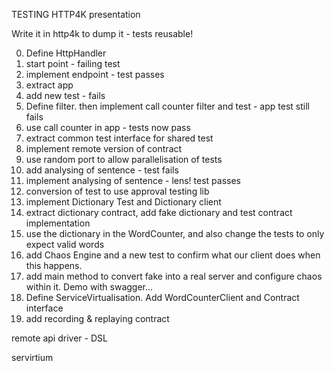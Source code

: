 TESTING HTTP4K presentation

Write it in http4k to dump it - tests reusable!

00. Define HttpHandler
01. start point - failing test
02. implement endpoint - test passes
03. extract app
04. add new test - fails
05. Define filter. then implement call counter filter and test - app test still fails
06. use call counter in app - tests now pass
07. extract common test interface for shared test
08. implement remote version of contract
09. use random port to allow parallelisation of tests
10. add analysing of sentence - test fails
11. implement analysing of sentence - lens! test passes
12. conversion of test to use approval testing lib
13. implement Dictionary Test and Dictionary client
14. extract dictionary contract, add fake dictionary and test contract implementation
15. use the dictionary in the WordCounter, and also change the tests to only expect valid words
16. add Chaos Engine and a new test to confirm what our client does when this happens.
17. add main method to convert fake into a real server and configure chaos within it. Demo with swagger...
18. Define ServiceVirtualisation. Add WordCounterClient and Contract interface
19. add recording & replaying contract

remote api driver - DSL

servirtium

